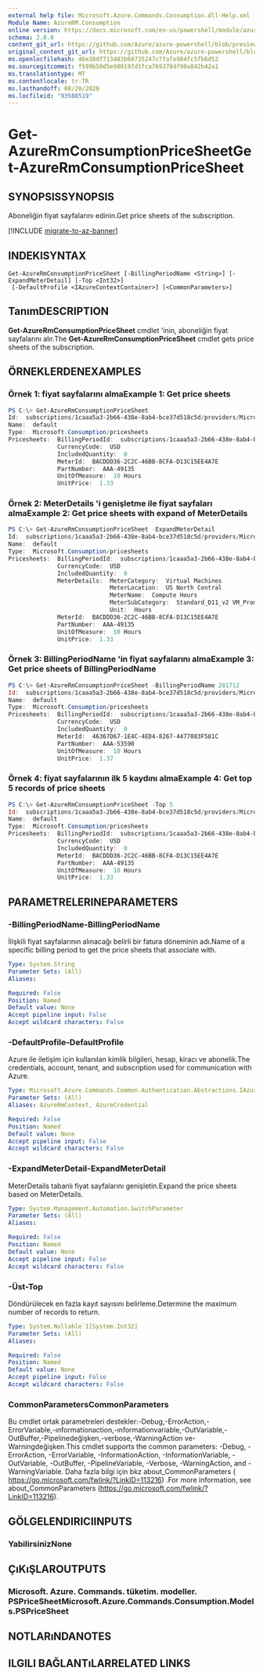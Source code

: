 ```yaml
---
external help file: Microsoft.Azure.Commands.Consumption.dll-Help.xml
Module Name: AzureRM.Consumption
online version: https://docs.microsoft.com/en-us/powershell/module/azurerm.consumption/get-azurermconsumptionpricesheet
schema: 2.0.0
content_git_url: https://github.com/Azure/azure-powershell/blob/preview/src/ResourceManager/Consumption/Commands.Consumption/help/Get-AzureRmConsumptionPriceSheet.md
original_content_git_url: https://github.com/Azure/azure-powershell/blob/preview/src/ResourceManager/Consumption/Commands.Consumption/help/Get-AzureRmConsumptionPriceSheet.md
ms.openlocfilehash: 46e38df713483b60735247c7fafe984fc5fb6d52
ms.sourcegitcommit: f599b50d5e980197d1fca769378df90a842b42a1
ms.translationtype: MT
ms.contentlocale: tr-TR
ms.lasthandoff: 08/20/2020
ms.locfileid: "93588519"
---
```

# <span data-ttu-id="bc222-101">Get-AzureRmConsumptionPriceSheet</span><span class="sxs-lookup"><span data-stu-id="bc222-101">Get-AzureRmConsumptionPriceSheet</span></span>

## <span data-ttu-id="bc222-102">SYNOPSIS</span><span class="sxs-lookup"><span data-stu-id="bc222-102">SYNOPSIS</span></span>
<span data-ttu-id="bc222-103">Aboneliğin fiyat sayfalarını edinin.</span><span class="sxs-lookup"><span data-stu-id="bc222-103">Get price sheets of the subscription.</span></span>

[!INCLUDE [migrate-to-az-banner](../../includes/migrate-to-az-banner.md)]

## <span data-ttu-id="bc222-104">INDEKI</span><span class="sxs-lookup"><span data-stu-id="bc222-104">SYNTAX</span></span>

```
Get-AzureRmConsumptionPriceSheet [-BillingPeriodName <String>] [-ExpandMeterDetail] [-Top <Int32>]
 [-DefaultProfile <IAzureContextContainer>] [<CommonParameters>]
```

## <span data-ttu-id="bc222-105">Tanım</span><span class="sxs-lookup"><span data-stu-id="bc222-105">DESCRIPTION</span></span>
<span data-ttu-id="bc222-106">**Get-AzureRmConsumptionPriceSheet** cmdlet 'inin, aboneliğin fiyat sayfalarını alır.</span><span class="sxs-lookup"><span data-stu-id="bc222-106">The **Get-AzureRmConsumptionPriceSheet** cmdlet gets price sheets of the subscription.</span></span>

## <span data-ttu-id="bc222-107">ÖRNEKLERDEN</span><span class="sxs-lookup"><span data-stu-id="bc222-107">EXAMPLES</span></span>

### <span data-ttu-id="bc222-108">Örnek 1: fiyat sayfalarını alma</span><span class="sxs-lookup"><span data-stu-id="bc222-108">Example 1: Get price sheets</span></span>
```powershell
PS C:\> Get-AzureRmConsumptionPriceSheet
Id:  subscriptions/1caaa5a3-2b66-438e-8ab4-bce37d518c5d/providers/Microsoft.Billing/billingPeriods/20180601/providers/Microsoft.Consumption/pricesheets/default
Name:  default
Type:  Microsoft.Consumption/pricesheets
Pricesheets:  BillingPeriodId:  subscriptions/1caaa5a3-2b66-438e-8ab4-bce37d518c5d/providers/Microsoft.Billing/billingPeriods/20180601
              CurrencyCode:  USD
              IncludedQuantity:  0
              MeterId:  BACDDD36-2C2C-46BB-8CFA-D13C15EE4A7E
              PartNumber:  AAA-49135
              UnitOfMeasure:  10 Hours
              UnitPrice:  1.33
```

### <span data-ttu-id="bc222-109">Örnek 2: MeterDetails 'i genişletme ile fiyat sayfaları alma</span><span class="sxs-lookup"><span data-stu-id="bc222-109">Example 2: Get price sheets with expand of MeterDetails</span></span>
```powershell
PS C:\> Get-AzureRmConsumptionPriceSheet -ExpandMeterDetail
Id:  subscriptions/1caaa5a3-2b66-438e-8ab4-bce37d518c5d/providers/Microsoft.Billing/billingPeriods/20180601/providers/Microsoft.Consumption/pricesheets/default
Name:  default
Type:  Microsoft.Consumption/pricesheets
Pricesheets:  BillingPeriodId:  subscriptions/1caaa5a3-2b66-438e-8ab4-bce37d518c5d/providers/Microsoft.Billing/billingPeriods/20180601
              CurrencyCode:  USD
              IncludedQuantity:  0
              MeterDetails:  MeterCategory:  Virtual Machines
                             MeterLocation:  US North Central
                             MeterName:  Compute Hours
                             MeterSubCategory:  Standard_D11_v2 VM_Promo (Windows)
                             Unit:  Hours
              MeterId:  BACDDD36-2C2C-46BB-8CFA-D13C15EE4A7E
              PartNumber:  AAA-49135
              UnitOfMeasure:  10 Hours
              UnitPrice:  1.33
```

### <span data-ttu-id="bc222-110">Örnek 3: BillingPeriodName 'in fiyat sayfalarını alma</span><span class="sxs-lookup"><span data-stu-id="bc222-110">Example 3: Get price sheets of BillingPeriodName</span></span>
```powershell
PS C:\> Get-AzureRmConsumptionPriceSheet -BillingPeriodName 201712
Id:  subscriptions/1caaa5a3-2b66-438e-8ab4-bce37d518c5d/providers/Microsoft.Billing/billingPeriods/20180601/providers/Microsoft.Consumption/pricesheets/default
Name:  default
Type:  Microsoft.Consumption/pricesheets
Pricesheets:  BillingPeriodId:  subscriptions/1caaa5a3-2b66-438e-8ab4-bce37d518c5d/providers/Microsoft.Billing/billingPeriods/20180601
              CurrencyCode:  USD
              IncludedQuantity:  0
              MeterId:  46367D67-1E4C-4ED4-8267-4477083F581C
              PartNumber:  AAA-53590
              UnitOfMeasure:  10 Hours
              UnitPrice:  1.37
```

### <span data-ttu-id="bc222-111">Örnek 4: fiyat sayfalarının ilk 5 kaydını alma</span><span class="sxs-lookup"><span data-stu-id="bc222-111">Example 4: Get top 5 records of price sheets</span></span>
```powershell
PS C:\> Get-AzureRmConsumptionPriceSheet -Top 5
Id:  subscriptions/1caaa5a3-2b66-438e-8ab4-bce37d518c5d/providers/Microsoft.Billing/billingPeriods/20180601/providers/Microsoft.Consumption/pricesheets/default
Name:  default
Type:  Microsoft.Consumption/pricesheets
Pricesheets:  BillingPeriodId:  subscriptions/1caaa5a3-2b66-438e-8ab4-bce37d518c5d/providers/Microsoft.Billing/billingPeriods/20180601
              CurrencyCode:  USD
              IncludedQuantity:  0
              MeterId:  BACDDD36-2C2C-46BB-8CFA-D13C15EE4A7E
              PartNumber:  AAA-49135
              UnitOfMeasure:  10 Hours
              UnitPrice:  1.33
```

## <span data-ttu-id="bc222-112">PARAMETRELERINE</span><span class="sxs-lookup"><span data-stu-id="bc222-112">PARAMETERS</span></span>

### <span data-ttu-id="bc222-113">-BillingPeriodName</span><span class="sxs-lookup"><span data-stu-id="bc222-113">-BillingPeriodName</span></span>
<span data-ttu-id="bc222-114">İlişkili fiyat sayfalarının alınacağı belirli bir fatura döneminin adı.</span><span class="sxs-lookup"><span data-stu-id="bc222-114">Name of a specific billing period to get the price sheets that associate with.</span></span>

```yaml
Type: System.String
Parameter Sets: (All)
Aliases:

Required: False
Position: Named
Default value: None
Accept pipeline input: False
Accept wildcard characters: False
```

### <span data-ttu-id="bc222-115">-DefaultProfile</span><span class="sxs-lookup"><span data-stu-id="bc222-115">-DefaultProfile</span></span>
<span data-ttu-id="bc222-116">Azure ile iletişim için kullanılan kimlik bilgileri, hesap, kiracı ve abonelik.</span><span class="sxs-lookup"><span data-stu-id="bc222-116">The credentials, account, tenant, and subscription used for communication with Azure.</span></span>

```yaml
Type: Microsoft.Azure.Commands.Common.Authentication.Abstractions.IAzureContextContainer
Parameter Sets: (All)
Aliases: AzureRmContext, AzureCredential

Required: False
Position: Named
Default value: None
Accept pipeline input: False
Accept wildcard characters: False
```

### <span data-ttu-id="bc222-117">-ExpandMeterDetail</span><span class="sxs-lookup"><span data-stu-id="bc222-117">-ExpandMeterDetail</span></span>
<span data-ttu-id="bc222-118">MeterDetails tabanlı fiyat sayfalarını genişletin.</span><span class="sxs-lookup"><span data-stu-id="bc222-118">Expand the price sheets based on MeterDetails.</span></span>

```yaml
Type: System.Management.Automation.SwitchParameter
Parameter Sets: (All)
Aliases:

Required: False
Position: Named
Default value: None
Accept pipeline input: False
Accept wildcard characters: False
```

### <span data-ttu-id="bc222-119">-Üst</span><span class="sxs-lookup"><span data-stu-id="bc222-119">-Top</span></span>
<span data-ttu-id="bc222-120">Döndürülecek en fazla kayıt sayısını belirleme.</span><span class="sxs-lookup"><span data-stu-id="bc222-120">Determine the maximum number of records to return.</span></span>

```yaml
Type: System.Nullable`1[System.Int32]
Parameter Sets: (All)
Aliases:

Required: False
Position: Named
Default value: None
Accept pipeline input: False
Accept wildcard characters: False
```

### <span data-ttu-id="bc222-121">CommonParameters</span><span class="sxs-lookup"><span data-stu-id="bc222-121">CommonParameters</span></span>
<span data-ttu-id="bc222-122">Bu cmdlet ortak parametreleri destekler:-Debug,-ErrorAction,-ErrorVariable,-ınformationaction,-ınformationvariable,-OutVariable,-OutBuffer,-Pipelinedeğişken,-verbose,-WarningAction ve-Warningdeğişken.</span><span class="sxs-lookup"><span data-stu-id="bc222-122">This cmdlet supports the common parameters: -Debug, -ErrorAction, -ErrorVariable, -InformationAction, -InformationVariable, -OutVariable, -OutBuffer, -PipelineVariable, -Verbose, -WarningAction, and -WarningVariable.</span></span> <span data-ttu-id="bc222-123">Daha fazla bilgi için bkz about_CommonParameters ( https://go.microsoft.com/fwlink/?LinkID=113216) .</span><span class="sxs-lookup"><span data-stu-id="bc222-123">For more information, see about_CommonParameters (https://go.microsoft.com/fwlink/?LinkID=113216).</span></span>

## <span data-ttu-id="bc222-124">GÖLGELENDIRICI</span><span class="sxs-lookup"><span data-stu-id="bc222-124">INPUTS</span></span>

### <span data-ttu-id="bc222-125">Yabilirsiniz</span><span class="sxs-lookup"><span data-stu-id="bc222-125">None</span></span>

## <span data-ttu-id="bc222-126">ÇıKıŞLAR</span><span class="sxs-lookup"><span data-stu-id="bc222-126">OUTPUTS</span></span>

### <span data-ttu-id="bc222-127">Microsoft. Azure. Commands. tüketim. modeller. PSPriceSheet</span><span class="sxs-lookup"><span data-stu-id="bc222-127">Microsoft.Azure.Commands.Consumption.Models.PSPriceSheet</span></span>

## <span data-ttu-id="bc222-128">NOTLARıNDA</span><span class="sxs-lookup"><span data-stu-id="bc222-128">NOTES</span></span>

## <span data-ttu-id="bc222-129">ILGILI BAĞLANTıLAR</span><span class="sxs-lookup"><span data-stu-id="bc222-129">RELATED LINKS</span></span>
